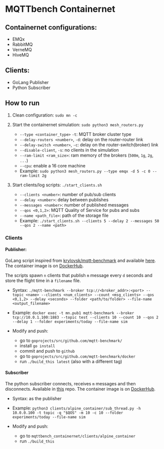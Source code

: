 # MQTTbench Containernet 

## Containernet configurations: 
* EMQx
* RabbitMQ
* VerneMQ
* HiveMQ

## Clients:
* GoLang Publisher
* Python Subscriber


## How to run
1) Clean configuration: `sudo mn -c`

2) Start the containernet simulation: `sudo python3 mesh_routers.py`
   - `--type <container_type>` `-t`: MQTT broker cluster type
   - `--delay-routers <number>`, `-d`: delay on the router-router link
   - `--delay-switch <number>`, `-c`: delay on the router-switch(broker) link
   - `--disable-client`, `-s`: no clients in the simulation
   - `--ram-limit <ram_size>`: ram memory of the brokers (`500m`, `1g`, `2g`, `...`)
   - `--cpu`: enable a 16 core machine 
   - Example: `sudo python3 mesh_routers.py --type emqx -d 5 -c 0 --ram-limit 2g`
   
3) Start clients/log scripts: `./start_clients.sh`
    - `--clients <number>`: number of pub/sub clients 
    - `--delay <number>`: delay between publishes
    - `--messages <number>`: number of published messages
    - `--qos <0,1,2>`: MQTT Quality of Service for pubs and subs
    - `--name <path_file>`: path of the storage file
    - Example: `./start_clients.sh --clients 5 --delay 2 --messages 50 --qos 2 --name <path>`
    
### Clients
#### Publisher:
GoLang script inspired from [krylovsk/mqtt-benchmark](khttps://github.com/krylovsk/mqtt-benchmark) and available [here](https://github.com/edoardesd/mqtt-benchmark).
The container image is on [DockerHub](https://hub.docker.com/repository/docker/flipperthedog/go_publisher).

The scripts spawn `n` clients that publish `m` message every `d` seconds and store the flight time in a `filename` file.

- Syntax: `./mqtt-benchmark --broker tcp://<broker_addr>:<port> --topic <name> --clients <num_clients> --count <msg_clients> --qos <0,1,2> --delay <seconds> --folder <path/to/folder> --file-name <output_filename>`
- Example: `docker exec -t mn.pub1 mqtt-benchmark --broker tcp://10.0.1.100:1883 --topic test --clients 10 --count 10 --qos 2 --delay 1 --folder experiments/today --file-name sim`

- Modify and push: 
    + go to `goprojects/src/github.com/mqtt-benchmark/`
    + install `go install`
    + commit and push to `github`
    + go to `goprojects/src/github.com/mqtt-benchmark/docker`
    + run `./build_this latest` (also with a different tag)

#### Subscriber
The python subscriber connects, receives `m` messages and then disconnects.
Available in [this](https://github.com/edoardesd/mqttbench_containernet/tree/master/clients) repo.
The container image is on [DockerHub](https://hub.docker.com/repository/docker/flipperthedog/alpine_client).

- Syntax: as the publisher
- Example: `python3 clients/alpine_container/sub_thread.py -h 10.0.0.100 -t topic -q "$QOS" -m 10 -c 10 --folder experiments/today --file-name sim`

- Modify and push: 
    + go to `mqttbench_containernet/clients/alpine_container`
    + run `./build_this`
    
